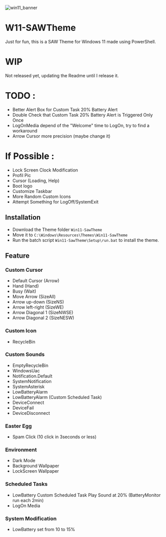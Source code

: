 ![win11_banner](https://github.com/V0lk3n/W11-SAWTheme/assets/22322762/8ae5048c-7e0e-43dd-a443-85a7dee939e2)

# W11-SAWTheme

Just for fun, this is a SAW Theme for Windows 11 made using PowerShell.

# WIP

Not released yet, updating the Readme until I release it.

# TODO :
 - Better Alert Box for Custom Task 20% Battery Alert
 - Double Check that Custom Task 20% Battery Alert is Triggered Only Once
 - LogOnMedia depend of the "Welcome" time to LogOn, try to find a workaround
 - Arrow Cursor more precision (maybe change it)
# If Possible :
 - Lock Screen Clock Modification
 - Profil Pic
 - Cursor (Loading, Help)
 - Boot logo
 - Customize Taskbar
 - More Random Custom Icons
 - Attempt Something for LogOff/SystemExit

## Installation

- Download the Theme folder `Win11-SawTheme`
- Move it to `C:\Windows\Resources\Themes\Win11-SawTheme`
- Run the batch script `Win11-SawTheme\Setup\run.bat` to install the theme.

## Feature

### Custom Cursor

- Default Cursor (Arrow)
- Hand (Hand)
- Busy (Wait)
- Move Arrow (SizeAll)
- Arrow up-down (SizeNS)
- Arrow left-right (SizeWE)
- Arrow Diagonal 1 (SizeNWSE)
- Arrow Diagonal 2 (SizeNESW)

### Custom Icon

- RecycleBin

### Custom Sounds

- EmptyRecycleBin
- WindowsUac
- Notification.Default
- SystemNotification
- SystemAsterisk
- LowBatteryAlarm
- LowBatteryAlarm (Custom Scheduled Task)
- DeviceConnect
- DeviceFail
- DeviceDisconnect

### Easter Egg

- Spam Click (10 click in 3seconds or less)

### Environment

- Dark Mode
- Background Wallpaper
- LockScreen Wallpaper

### Scheduled Tasks

- LowBattery Custom Scheduled Task Play Sound at 20% (BatteryMonitor run each 2min)
- LogOn Media

### System Modification

- LowBattery set from 10 to 15%
